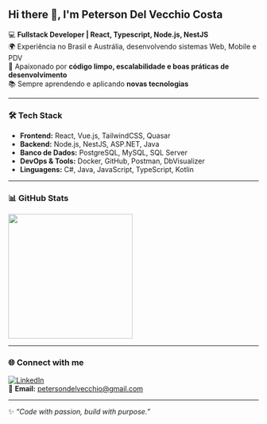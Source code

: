 ## Hi there 👋, I'm Peterson Del Vecchio Costa  

💻 **Fullstack Developer | React, Typescript, Node.js, NestJS**  
🌍 Experiência no Brasil e Austrália, desenvolvendo sistemas Web, Mobile e PDV  
🚀 Apaixonado por **código limpo, escalabilidade e boas práticas de desenvolvimento**  
📚 Sempre aprendendo e aplicando **novas tecnologias**  

---

### 🛠️ Tech Stack  
- **Frontend:** React, Vue.js, TailwindCSS, Quasar  
- **Backend:** Node.js, NestJS, ASP.NET, Java  
- **Banco de Dados:** PostgreSQL, MySQL, SQL Server  
- **DevOps & Tools:** Docker, GitHub, Postman, DbVisualizer  
- **Linguagens:** C#, Java, JavaScript, TypeScript, Kotlin  

---

### 📊 GitHub Stats  
<a href="https://github.com/PetersonDelVecchio/">
<img height=250 src="https://github-readme-stats-mahdieths-projects.vercel.app/api/top-langs/?username=PetersonDelVecchio&layout=compact&theme=dark&langs_count=10&size_weight=0.25&count_weight=.9&border_color=ff35b5e1&locale=pt-br&card_width=400&hide=batchfile,powershell,shell">
</a>  

---

### 🌐 Connect with me  
[![LinkedIn](https://img.shields.io/badge/LinkedIn-0077B5?style=for-the-badge&logo=linkedin&logoColor=white)](https://www.linkedin.com/in/peterson-del-vecchio-costa-1a9b17264/)  
📧 **Email:** [petersondelvecchio@gmail.com](mailto:petersondelvecchio@gmail.com)  

---

✨ *“Code with passion, build with purpose.”*  
